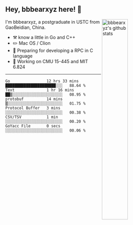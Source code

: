 ## Hey, bbbearxyz here! :wave:

<img align="right" alt="bbbearxyz's github stats" width="40%" src="https://github-readme-stats.vercel.app/api?username=bbbearxyz&show_icons=true">

I'm bbbearxyz, a postgraduate in USTC from GaoBeidian, China.

-   :hammer_and_pick:    know a little in Go and C++
-   :pencil2: Mac OS / Clion
-   :seedling: Preparing for developing a RPC in C language 
-   :thinking: Working on CMU 15-445 and MIT 6.824
---
<!--START_SECTION:waka-->

```text
Go                12 hrs 33 mins  ██████████████████████░░░   88.64 %
Text              1 hr 16 mins    ██▒░░░░░░░░░░░░░░░░░░░░░░   08.95 %
protobuf          14 mins         ▒░░░░░░░░░░░░░░░░░░░░░░░░   01.75 %
Protocol Buffer   3 mins          ░░░░░░░░░░░░░░░░░░░░░░░░░   00.38 %
CSV/TSV           1 min           ░░░░░░░░░░░░░░░░░░░░░░░░░   00.20 %
GoYacc File       0 secs          ░░░░░░░░░░░░░░░░░░░░░░░░░   00.06 %
```

<!--END_SECTION:waka-->
